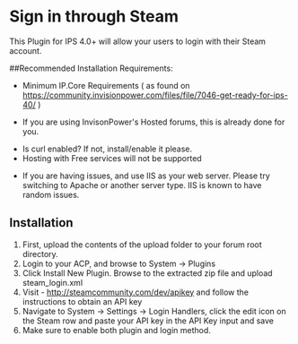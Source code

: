 Sign in through Steam
=====================
This Plugin for IPS 4.0+ will allow your users to login with their Steam account.

##Recommended Installation Requirements:
* Minimum IP.Core Requirements ( as found on https://community.invisionpower.com/files/file/7046-get-ready-for-ips-40/ )
 - If you are using InvisonPower's Hosted forums, this is already done for you.
* Is curl enabled? If not, install/enable it please.
* Hosting with Free services will not be supported
 - If you are having issues, and use IIS as your web server. Please try switching to Apache or another server type. IIS is known to have random issues.

## Installation

1. First, upload the contents of the upload folder to your forum root directory.
2. Login to your ACP, and browse to System -> Plugins
3. Click Install New Plugin. Browse to the extracted zip file and upload steam_login.xml
4. Visit - http://steamcommunity.com/dev/apikey and follow the instructions to obtain an API key
5. Navigate to System -> Settings -> Login Handlers, click the edit icon on the Steam row and paste your API key in the API Key input and save
6. Make sure to enable both plugin and login method.
